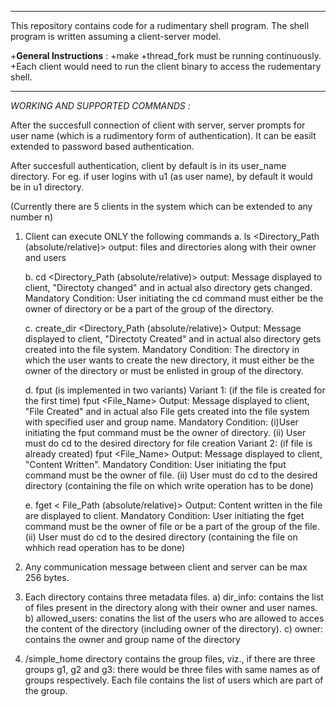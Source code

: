 
****************************************************************
This repository contains code for a rudimentary shell program.
The shell program is written assuming a client-server model.

+**General Instructions** :
    +make
    +thread_fork must be running continuously.
    +Each client would need to run the client binary to access the rudementary shell. 

****************************************************************
*WORKING AND SUPPORTED COMMANDS :* 

After the succesfull connection of client with server, server prompts for user name (which is a rudimentory form of authentication). It can be easilt extended to password based authentication.

After succesfull authentication, client by default is in its user_name directory. For eg. if user logins with u1 (as user name), by default it would be in u1 directory.

(Currently there are 5 clients in the system which can be extended to any number n)

1. Client can execute ONLY the following commands
   a. ls <Directory_Path (absolute/relative)> 
         output: files and directories along with their owner and users
   
   b. cd <Directory_Path (absolute/relative)> 
         output: Message displayed to client, "Directoty changed" and in actual also directory gets changed.
		 Mandatory Condition: User initiating the cd command must either be the owner of directory or be a part of the group of the directory.
   
   c. create_dir <Directory_Path (absolute/relative)> 
         Output: Message displayed to client, "Directoty Created" and in actual also directory gets created into the file system.
		 Mandatory Condition: The directory in which the user wants to create the new directory, it must either be the owner of the directory or must be 
		 enlisted in group of the directory.
	
	d. fput (is implemented in two variants)
         Variant 1: (if the file is created for the first time)
		 fput <File_Name> <user name> <group name>
		 Output: Message displayed to client, "File Created" and in actual also File gets created into the file system with specified user and group name.
		 Mandatory Condition: (i)User initiating the fput command must be the owner of directory. (ii) User must do cd to the desired directory for file creation
		 Variant 2: (if file is already created)
		 fput <File_Name> <content to be written into the file>
		 Output: Message displayed to client, "Content Written".
		 Mandatory Condition: User initiating the fput command must be the owner of file. (ii) User must do cd to the desired directory 
		 (containing the file on which write operation has to be done)
		  
	e. fget < File_Path (absolute/relative)> 
	    Output: Content written in the file are displayed to client.
        Mandatory Condition: User initiating the fget command must be the owner of file or be a part of the group of the file. (ii) User must do cd 
		to the desired directory (containing the file on whhich read operation has to be done)
		

2. Any communication message between client and server can be max 256 bytes. 

3. Each directory contains three metadata files.
    a) dir_info: contains the list of files present in the directory along with their owner and user names.		
    b) allowed_users: conatins the list of the users who are allowed to acces the content of the directory (including owner of the directory).
    c) owner: contains the owner and group name of the directory
	
4. /simple_home directory contains the group files, viz., if there are three groups g1, g2 and g3: there would be three files with same names as of groups respectively.
    Each file contains the list of users which are part of the group.

